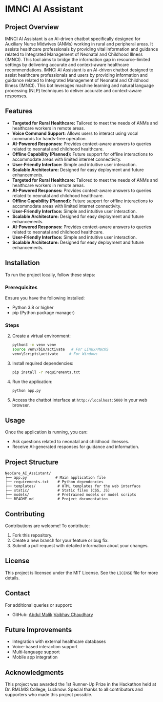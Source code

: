 # IMNCI AI Assistant

## Project Overview
IMNCI AI Assistant is an AI-driven chatbot specifically designed for Auxiliary Nurse Midwives (ANMs) working in rural and peripheral areas. It assists healthcare professionals by providing vital information and guidance related to Integrated Management of Neonatal and Childhood Illness (IMNCI). This tool aims to bridge the information gap in resource-limited settings by delivering accurate and context-aware healthcare recommendations.
IMNCI AI Assistant is an AI-driven chatbot designed to assist healthcare professionals and users by providing information and guidance related to Integrated Management of Neonatal and Childhood Illness (IMNCI). This bot leverages machine learning and natural language processing (NLP) techniques to deliver accurate and context-aware responses.

## Features
- **Targeted for Rural Healthcare:** Tailored to meet the needs of ANMs and healthcare workers in remote areas.
- **Voice Command Support:** Allows users to interact using vocal commands for hands-free operation.
- **AI-Powered Responses:** Provides context-aware answers to queries related to neonatal and childhood healthcare.
- **Offline Capability (Planned):** Future support for offline interactions to accommodate areas with limited internet connectivity.
- **User-Friendly Interface:** Simple and intuitive user interaction.
- **Scalable Architecture:** Designed for easy deployment and future enhancements.
- **Targeted for Rural Healthcare:** Tailored to meet the needs of ANMs and healthcare workers in remote areas.
- **AI-Powered Responses:** Provides context-aware answers to queries related to neonatal and childhood healthcare.
- **Offline Capability (Planned):** Future support for offline interactions to accommodate areas with limited internet connectivity.
- **User-Friendly Interface:** Simple and intuitive user interaction.
- **Scalable Architecture:** Designed for easy deployment and future enhancements.
- **AI-Powered Responses:** Provides context-aware answers to queries related to neonatal and childhood healthcare.
- **User-Friendly Interface:** Simple and intuitive user interaction.
- **Scalable Architecture:** Designed for easy deployment and future enhancements.

## Installation
To run the project locally, follow these steps:

### Prerequisites
Ensure you have the following installed:
- Python 3.8 or higher
- pip (Python package manager)

### Steps
2. Create a virtual environment:
   ```bash
   python3 -m venv venv
   source venv/bin/activate   # For Linux/MacOS
   venv\Scripts\activate     # For Windows
   ```

3. Install required dependencies:
   ```bash
   pip install -r requirements.txt
   ```

4. Run the application:
   ```bash
   python app.py
   ```

5. Access the chatbot interface at `http://localhost:5000` in your web browser.

## Usage
Once the application is running, you can:
- Ask questions related to neonatal and childhood illnesses.
- Receive AI-generated responses for guidance and information.

## Project Structure
```
NeoCare_AI_Assistant/
├── app.py             # Main application file
├── requirements.txt    # Python dependencies
├── templates/          # HTML templates for the web interface
├── static/             # Static files (CSS, JS)
├── models/             # Pretrained models or model scripts
└── README.md           # Project documentation
```

## Contributing
Contributions are welcome! To contribute:
1. Fork this repository.
2. Create a new branch for your feature or bug fix.
3. Submit a pull request with detailed information about your changes.

## License
This project is licensed under the MIT License. See the `LICENSE` file for more details.

## Contact
For additional queries or support:
- GitHub: [Abdul Malik](https://github.com/abdulmalik812)  [Vaibhav Chaudhary](https://github.com/chvaibhav2003)

## Future Improvements
- Integration with external healthcare databases
- Voice-based interaction support
- Multi-language support
- Mobile app integration

## Acknowledgments
This project was awarded the 1st Runner-Up Prize in the Hackathon held at Dr. RMLMIS College, Lucknow.
Special thanks to all contributors and supporters who made this project possible.

